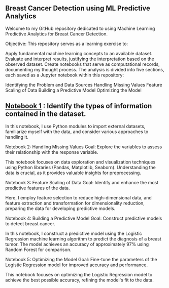 ## Breast Cancer Detection using ML Predictive Analytics
Welcome to my GitHub repository dedicated to using Machine Learning Predictive Analytics for Breast Cancer Detection.

Objective:
This repository serves as a learning exercise to:

Apply fundamental machine learning concepts to an available dataset.
Evaluate and interpret results, justifying the interpretation based on the observed dataset.
Create notebooks that serve as computational records, documenting my thought process.
The analysis is divided into five sections, each saved as a Jupyter notebook within this repository:

Identifying the Problem and Data Sources
Handling Missing Values
Feature Scaling of Data
Building a Predictive Model
Optimizing the Model
## [Notebook 1](https://github.com/Satyam0775/Breast-cancer-Detection-prediction/blob/master/master/NB1_IdentifyProblem%2BDataClean.ipynb) : Identify the types of information contained in the dataset.
In this notebook, I use Python modules to import external datasets, familiarize myself with the data, and consider various approaches to handling it.

Notebook 2: Handling Missing Values
Goal: Explore the variables to assess their relationship with the response variable.

This notebook focuses on data exploration and visualization techniques using Python libraries (Pandas, Matplotlib, Seaborn). Understanding the data is crucial, as it provides valuable insights for preprocessing.

Notebook 3: Feature Scaling of Data
Goal: Identify and enhance the most predictive features of the data.

Here, I employ feature selection to reduce high-dimensional data, and feature extraction and transformation for dimensionality reduction, preparing the data for developing predictive models.

Notebook 4: Building a Predictive Model
Goal: Construct predictive models to detect breast cancer.

In this notebook, I construct a predictive model using the Logistic Regression machine learning algorithm to predict the diagnosis of a breast tumor. The model achieves an accuracy of approximately 97% using Random Forest for comparison.

Notebook 5: Optimizing the Model
Goal: Fine-tune the parameters of the Logistic Regression model for improved accuracy and performance.

This notebook focuses on optimizing the Logistic Regression model to achieve the best possible accuracy, refining the model's fit to the data.

